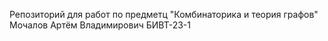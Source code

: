 Репозиторий для работ по предметц "Комбинаторика и теория графов"
Мочалов Артём Владимирович БИВТ-23-1
